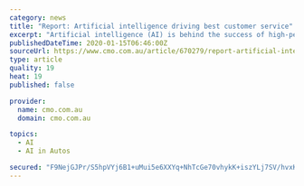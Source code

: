 ```yaml
---
category: news
title: "Report: Artificial intelligence driving best customer service"
excerpt: "Artificial intelligence (AI) is behind the success of high-performing customer service teams ... In addition, fewer than 30 per cent of organisations offer self-service, live chat, social messaging, in-app messaging, bots or peer-to-peer communities - all considered helpful tools in lifting CX. “This matters because it represents an ..."
publishedDateTime: 2020-01-15T06:46:00Z
sourceUrl: https://www.cmo.com.au/article/670279/report-artificial-intelligence-driving-best-customer-service/
type: article
quality: 19
heat: 19
published: false

provider:
  name: cmo.com.au
  domain: cmo.com.au

topics:
  - AI
  - AI in Autos

secured: "F9NejGJPr/S5hpVYj6B1+uMui5e6XXYq+NhTcGe70vhykK+iszYLj7SV/hvxKPbqby2QiQatBIKGuO7sXT4NmfzNtXd/J0R+QGkv5beyaVmcI3RlN9HV7R8GLfhF1M6v7SK2Zj0UIiAFRNGipF4GJbN/c2d23lqwcoEOTl0CeSR9E39UP2YujEUkZa6tyKS9QKqb2LSx4a+iLa+xh2ovb1n6nuxB0WSp/Rckqs8sERxG4NKdoU09BkuHgokq6HDjBeaYxwOWXQcU4a/u7PwcuJvTMYof095lLuK3nzwnKpV9eHrNWyyDxW3MwkK7wc5qTwMI8C2zq1DBpZuAPircfGNiGv3WIlofqfxS5HfsVBZGutc1iXidXUtYfs/iwdYklHVW46ezlxKI7x9tHcuHbtztHeawguPBRzmNCxnHTbMpDVzvGFJCKzbSZrwf3GV9nRbmpNZ2yOl0qGm0GHnaWYg/k/IiUe9tcHZhhUb1o+o=;nrHQl6wKRpmkaUlQNhtPkg=="
---
```


